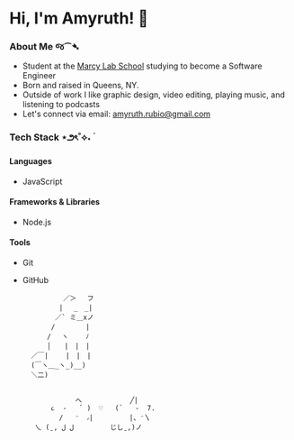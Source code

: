 # Hi, I'm Amyruth! 👋

### About Me જ⁀➴
- Student at the [Marcy Lab School](https://www.marcylabschool.org/) studying to become a Software Engineer
- Born and raised in Queens, NY.
- Outside of work I like graphic design, video editing, playing music, and listening to podcasts
- Let's connect via email: amyruth.rubio@gmail.com

### Tech Stack ⋆౨ৎ˚⟡˖ ࣪

#### Languages
- JavaScript

#### Frameworks & Libraries
- Node.js

#### Tools
- Git
- GitHub


                ／＞　 フ
               | 　_　_| 
              ／` ミ＿xノ 
             /　　　　 |
            /　 ヽ　　 ﾉ
            │　　|　|　|
        ／￣|　　 |　|　|
        (￣ヽ＿_ヽ_)__)
        ＼二)


                   へ            ╱| 
             ૮  -   ՛ )  ♡   (`   -  7.   
               /   ⁻  ៸|         |、⁻〵
         乀 (ˍ, ل ل         じしˍ,)ノ        